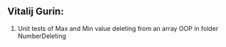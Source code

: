## Vitalij Gurin:
1) Unit tests of Max and Min value deleting from an array OOP in folder NumberDeleting
